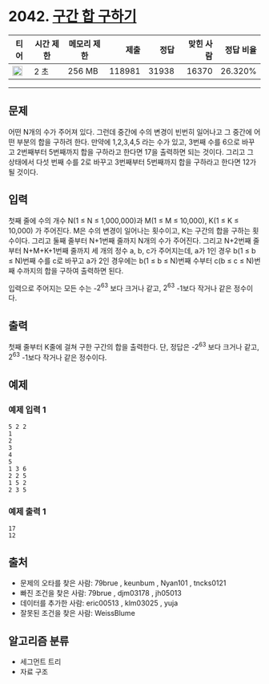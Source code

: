 # 2042. [구간 합 구하기](https://www.acmicpc.net/problem/2042)

| 티어                                                                  | 시간 제한 | 메모리 제한 |   제출 |  정답 | 맞힌 사람 | 정답 비율 |
| --------------------------------------------------------------------- | --------- | ----------- | -----: | ----: | --------: | --------: |
| <img src="https://static.solved.ac/tier_small/15.svg" width="20px" /> | 2 초      | 256 MB      | 118981 | 31938 |     16370 |   26.320% |

---

## 문제

어떤 N개의 수가 주어져 있다. 그런데 중간에 수의 변경이 빈번히 일어나고 그 중간에 어떤 부분의 합을 구하려 한다. 만약에 1,2,3,4,5 라는 수가 있고, 3번째 수를 6으로 바꾸고 2번째부터 5번째까지 합을 구하라고 한다면 17을 출력하면 되는 것이다. 그리고 그 상태에서 다섯 번째 수를 2로 바꾸고 3번째부터 5번째까지 합을 구하라고 한다면 12가 될 것이다.

## 입력

첫째 줄에 수의 개수 N(1 ≤ N ≤ 1,000,000)과 M(1 ≤ M ≤ 10,000), K(1 ≤ K ≤ 10,000) 가 주어진다. M은 수의 변경이 일어나는 횟수이고, K는 구간의 합을 구하는 횟수이다. 그리고 둘째 줄부터 N+1번째 줄까지 N개의 수가 주어진다. 그리고 N+2번째 줄부터 N+M+K+1번째 줄까지 세 개의 정수 a, b, c가 주어지는데, a가 1인 경우 b(1 ≤ b ≤ N)번째 수를 c로 바꾸고 a가 2인 경우에는 b(1 ≤ b ≤ N)번째 수부터 c(b ≤ c ≤ N)번째 수까지의 합을 구하여 출력하면 된다.

입력으로 주어지는 모든 수는 -$2^{63}$
보다 크거나 같고, $2^{63}$
-1보다 작거나 같은 정수이다.

## 출력

첫째 줄부터 K줄에 걸쳐 구한 구간의 합을 출력한다. 단, 정답은 -$2^{63}$
보다 크거나 같고, $2^{63}$
-1보다 작거나 같은 정수이다.

## 예제

### 예제 입력 1

```
5 2 2
1
2
3
4
5
1 3 6
2 2 5
1 5 2
2 3 5
```

### 예제 출력 1

```
17
12
```

## 출처

- 문제의 오타를 찾은 사람: 79brue , keunbum , Nyan101 , tncks0121
- 빠진 조건을 찾은 사람: 79brue , djm03178 , jh05013
- 데이터를 추가한 사람: eric00513 , klm03025 , yuja
- 잘못된 조건을 찾은 사람: WeissBlume

## 알고리즘 분류

- 세그먼트 트리
- 자료 구조
